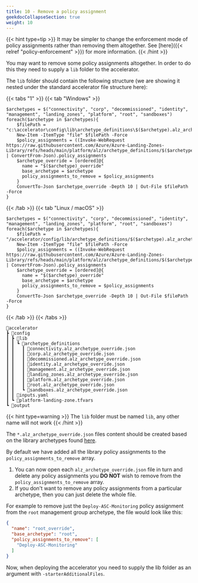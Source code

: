 ```yaml
---
title: 10 - Remove a policy assignment
geekdocCollapseSection: true
weight: 10
---
```


{{< hint type=tip >}}
It may be simpler to change the enforcement mode of policy assignments rather than removing them altogether. See [here]({{< relref "policy-enforcement" >}}) for more information.
{{< /hint >}}

You may want to remove some policy assignments altogether. In order to do this they need to supply a `lib` folder to the accelerator.

The `lib` folder should contain the following structure (we are showing it nested under the standard accelerator file structure here):

{{< tabs "1" >}}
{{< tab "Windows" >}}
```pwsh
$archetypes = $("connectivity", "corp", "decommissioned", "identity", "management", "landing_zones", "platform", "root", "sandboxes")
foreach($archetype in $archetypes){
    $filePath = "c:\accelerator\config\lib\archetype_definitions\$($archetype).alz_archetype_override.json"
    New-Item -ItemType "file" $filePath -Force
    $policy_assignments = ((Invoke-WebRequest https://raw.githubusercontent.com/Azure/Azure-Landing-Zones-Library/refs/heads/main/platform/alz/archetype_definitions/$($archetype).alz_archetype_definition.json).Content | ConvertFrom-Json).policy_assignments
    $archetype_override = [ordered]@{
      name = "$($archetype)_override"
      base_archetype = $archetype
      policy_assignments_to_remove = $policy_assignments
    }
    ConvertTo-Json $archetype_override -Depth 10 | Out-File $filePath -Force
}
```
{{< /tab >}}
{{< tab "Linux / macOS" >}}
```pwsh
$archetypes = $("connectivity", "corp", "decommissioned", "identity", "management", "landing_zones", "platform", "root", "sandboxes")
foreach($archetype in $archetypes){
    $filePath = "/accelerator/config/lib/archetype_definitions/$($archetype).alz_archetype_override.json"
    New-Item -ItemType "file" $filePath -Force
    $policy_assignments = ((Invoke-WebRequest https://raw.githubusercontent.com/Azure/Azure-Landing-Zones-Library/refs/heads/main/platform/alz/archetype_definitions/$($archetype).alz_archetype_definition.json).Content | ConvertFrom-Json).policy_assignments
    $archetype_override = [ordered]@{
      name = "$($archetype)_override"
      base_archetype = $archetype
      policy_assignments_to_remove = $policy_assignments
    }
    ConvertTo-Json $archetype_override -Depth 10 | Out-File $filePath -Force
}
```
{{< /tab >}}
{{< /tabs >}}

```plaintext
📂accelerator
┣ 📂config
┃ ┣ 📂lib
┃ ┃ ┗ 📂archetype_definitions
┃ ┃   ┃ 📜connectivity.alz_archetype_override.json
┃ ┃   ┃ 📜corp.alz_archetype_override.json
┃ ┃   ┃ 📜decommissioned.alz_archetype_override.json
┃ ┃   ┃ 📜identity.alz_archetype_override.json
┃ ┃   ┃ 📜management.alz_archetype_override.json
┃ ┃   ┃ 📜landing_zones.alz_archetype_override.json
┃ ┃   ┃ 📜platform.alz_archetype_override.json
┃ ┃   ┃ 📜root.alz_archetype_override.json
┃ ┃   ┗ 📜sandboxes.alz_archetype_override.json
┃ ┃ 📜inputs.yaml
┃ ┗ 📜platform-landing-zone.tfvars
┗ 📂output
```
{{< hint type=warning >}}
The `lib` folder must be named `lib`, any other name will not work
{{< /hint >}}

The `*.alz_archetype_override.json` files content should be created based on the library archetypes found [here](https://github.com/Azure/Azure-Landing-Zones-Library/blob/main/platform/alz/archetype_definitions).

By default we have added all the library policy assignments to the `policy_assignments_to_remove` array.

1. You can now open each `alz_archetype_override.json` file in turn and delete any policy assignments you **DO NOT** wish to remove from the `policy_assignments_to_remove` array.
2. If you don't want to remove any policy assignments from a particular archetype, then you can just delete the whole file.

For example to remove just the `Deploy-ASC-Monitoring` policy assignment from the `root` management group archetype, the file would look like this:

```json
{
  "name": "root_override",
  "base_archetype": "root",
  "policy_assignments_to_remove": [
    "Deploy-ASC-Monitoring"
  ]
}
```

Now, when deploying the accelerator you need to supply the lib folder as an argument with `-starterAdditionalFiles`.
